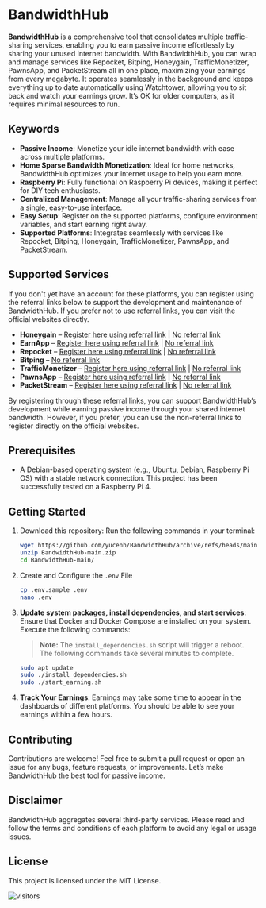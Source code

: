 # BandwidthHub

**BandwidthHub** is a comprehensive tool that consolidates multiple traffic-sharing services, enabling you to earn passive income effortlessly by sharing your unused internet bandwidth. With BandwidthHub, you can wrap and manage services like Repocket, Bitping, Honeygain, TrafficMonetizer, PawnsApp, and PacketStream all in one place, maximizing your earnings from every megabyte. It operates seamlessly in the background and keeps everything up to date automatically using Watchtower, allowing you to sit back and watch your earnings grow. It’s OK for older computers, as it requires minimal resources to run.

## Keywords

- **Passive Income**: Monetize your idle internet bandwidth with ease across multiple platforms.
- **Home Sparse Bandwidth Monetization**: Ideal for home networks, BandwidthHub optimizes your internet usage to help you earn more.
- **Raspberry Pi**: Fully functional on Raspberry Pi devices, making it perfect for DIY tech enthusiasts.
- **Centralized Management**: Manage all your traffic-sharing services from a single, easy-to-use interface.
- **Easy Setup**: Register on the supported platforms, configure environment variables, and start earning right away.
- **Supported Platforms**: Integrates seamlessly with services like Repocket, Bitping, Honeygain, TrafficMonetizer, PawnsApp, and PacketStream.


## Supported Services

If you don't yet have an account for these platforms, you can register using the referral links below to support the development and maintenance of BandwidthHub. If you prefer not to use referral links, you can visit the official websites directly.

- **Honeygain** – [Register here using referral link](https://r.honeygain.me/YUCEN59984) | [No referral link](https://honeygain.com)
- **EarnApp** – [Register here using referral link](https://earnapp.com/i/HwMhGQ7v) | [No referral link](https://earnapp.com)
- **Repocket** – [Register here using referral link](https://link.repocket.com/6puI) | [No referral link](https://repocket.com/)
- **Bitping** –  [No referral link](https://bitping.com)
- **TrafficMonetizer** – [Register here using referral link](https://traffmonetizer.com/?aff=1781613) | [No referral link](https://traffmonetizer.com)
- **PawnsApp** – [Register here using referral link](https://pawns.app/?r=7782721) | [No referral link](https://pawns.app)
- **PacketStream** – [Register here using referral link](https://packetstream.io/?psr=6lY3) | [No referral link](https://packetstream.io)

By registering through these referral links, you can support BandwidthHub’s development while earning passive income through your shared internet bandwidth. However, if you prefer, you can use the non-referral links to register directly on the official websites.

## Prerequisites

- A Debian-based operating system (e.g., Ubuntu, Debian, Raspberry Pi OS) with a stable network connection. This project has been successfully tested on a Raspberry Pi 4.

## Getting Started

1. Download this repository: Run the following commands in your terminal:

    ```bash
    wget https://github.com/yucenh/BandwidthHub/archive/refs/heads/main.zip
    unzip BandwidthHub-main.zip
    cd BandwidthHub-main/
2. Create and Configure the `.env` File
    ```bash
    cp .env.sample .env
    nano .env
3. **Update system packages, install dependencies, and start services**: Ensure that Docker and Docker Compose are installed on your system. Execute the following commands:
    > **Note:** The `install_dependencies.sh` script will trigger a reboot. The following commands take several minutes to complete.
    ```bash
    sudo apt update
    sudo ./install_dependencies.sh
    sudo ./start_earning.sh
4.  **Track Your Earnings**: Earnings may take some time to appear in the dashboards of different platforms. You should be able to see your earnings within a few hours.

## Contributing
Contributions are welcome! Feel free to submit a pull request or open an issue for any bugs, feature requests, or improvements. Let’s make BandwidthHub the best tool for passive income.

## Disclaimer
BandwidthHub aggregates several third-party services. Please read and follow the terms and conditions of each platform to avoid any legal or usage issues.

## License
This project is licensed under the MIT License.


![visitors](https://visitor-badge.laobi.icu/badge?page_id=yucenh.BandwidthHub)